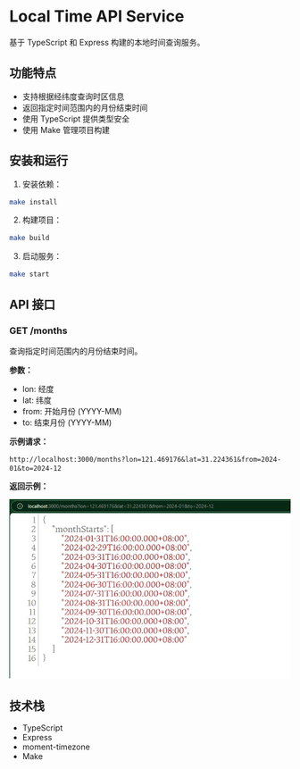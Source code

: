 # Local Time API Service

基于 TypeScript 和 Express 构建的本地时间查询服务。

## 功能特点

- 支持根据经纬度查询时区信息
- 返回指定时间范围内的月份结束时间
- 使用 TypeScript 提供类型安全
- 使用 Make 管理项目构建

## 安装和运行

1. 安装依赖：
```bash
make install
```

2. 构建项目：
```bash
make build
```

3. 启动服务：
```bash
make start
```

## API 接口

### GET /months

查询指定时间范围内的月份结束时间。

**参数：**
- lon: 经度
- lat: 纬度
- from: 开始月份 (YYYY-MM)
- to: 结束月份 (YYYY-MM)

**示例请求：**
```
http://localhost:3000/months?lon=121.469176&lat=31.224361&from=2024-01&to=2024-12
```

**返回示例：**

![API返回示例](./docs/api-response.png)

## 技术栈

- TypeScript
- Express
- moment-timezone
- Make 